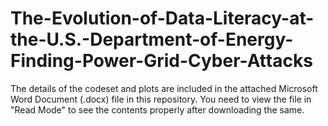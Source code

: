 # The-Evolution-of-Data-Literacy-at-the-U.S.-Department-of-Energy-Finding-Power-Grid-Cyber-Attacks

The details of the codeset and plots are included in the attached Microsoft Word Document (.docx) file in this repository. 
You need to view the file in "Read Mode" to see the contents properly after downloading the same.
